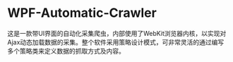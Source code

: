 # WPF-Automatic-Crawler
这是一款带UI界面的自动化采集爬虫，内部使用了WebKit浏览器内核，以实现对Ajax动态加载数据的采集。整个软件采用策略设计模式，可非常灵活的通过编写多个策略类来定义数据的抓取方式及内容。

